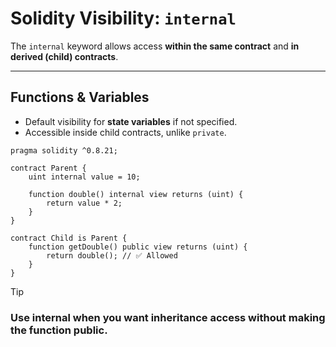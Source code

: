 

# Solidity Visibility: `internal`

The `internal` keyword allows access **within the same contract** and **in derived (child) contracts**.  

---

## Functions & Variables
- Default visibility for **state variables** if not specified.  
- Accessible inside child contracts, unlike `private`.  

```solidity
pragma solidity ^0.8.21;

contract Parent {
    uint internal value = 10;

    function double() internal view returns (uint) {
        return value * 2;
    }
}

contract Child is Parent {
    function getDouble() public view returns (uint) {
        return double(); // ✅ Allowed
    }
}
```


>[!TIP]
### Use **internal** when you want inheritance access without making the function public.
